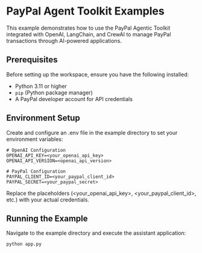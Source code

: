 # PayPal Agent Toolkit Examples

This example demonstrates how to use the PayPal Agentic Toolkit integrated with OpenAI, LangChain, and CrewAI to manage PayPal transactions through AI-powered applications.


## Prerequisites

Before setting up the workspace, ensure you have the following installed:
- Python 3.11 or higher
- `pip` (Python package manager)
- A PayPal developer account for API credentials


## Environment Setup
Create and configure an .env file in the example directory to set your environment variables:
```env
# OpenAI Configuration
OPENAI_API_KEY=<your_openai_api_key>
OPENAI_API_VERSION=<openai_api_version>

# PayPal Configuration
PAYPAL_CLIENT_ID=<your_paypal_client_id>
PAYPAL_SECRET=<your_paypal_secret>

```
Replace the placeholders (<your_openai_api_key>, <your_paypal_client_id>, etc.) with your actual credentials.

## Running the Example
Navigate to the example directory and execute the assistant application:
```bash
python app.py
```

